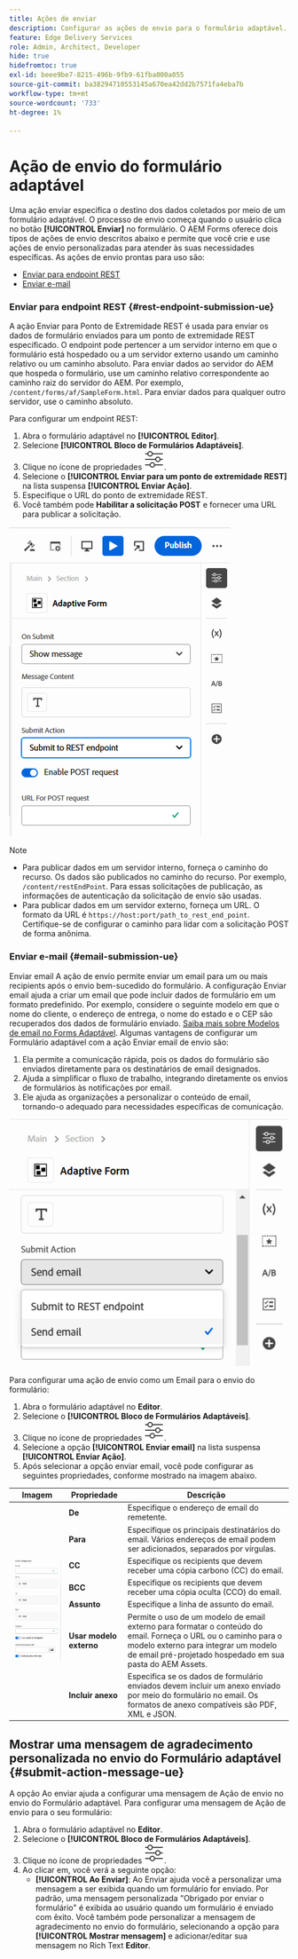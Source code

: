 ```yaml
---
title: Ações de enviar
description: Configurar as ações de envio para o formulário adaptável.
feature: Edge Delivery Services
role: Admin, Architect, Developer
hide: true
hidefromtoc: true
exl-id: beee9be7-8215-496b-9fb9-61fba000a055
source-git-commit: ba38294710553145a670ea42dd2b7571fa4eba7b
workflow-type: tm+mt
source-wordcount: '733'
ht-degree: 1%

---
```


# Ação de envio do formulário adaptável

Uma ação enviar especifica o destino dos dados coletados por meio de um formulário adaptável. O processo de envio começa quando o usuário clica no botão **[!UICONTROL Enviar]** no formulário. O AEM Forms oferece dois tipos de ações de envio descritos abaixo e permite que você crie e use ações de envio personalizadas para atender às suas necessidades específicas. As ações de envio prontas para uso são:

<!--To define a Submit Action for an Adaptive Form, you use the Properties dialog of the **Adaptive Form block** in the **Editor**-->

* [Enviar para endpoint REST](#rest-endpoint-submission-ue)
* [Enviar e-mail](#email-submission-ue)


### Enviar para endpoint REST {#rest-endpoint-submission-ue}

A ação Enviar para Ponto de Extremidade REST é usada para enviar os dados de formulário enviados para um ponto de extremidade REST especificado. O endpoint pode pertencer a um servidor interno em que o formulário está hospedado ou a um servidor externo usando um caminho relativo ou um caminho absoluto. Para enviar dados ao servidor do AEM que hospeda o formulário, use um caminho relativo correspondente ao caminho raiz do servidor do AEM. Por exemplo, `/content/forms/af/SampleForm.html`. Para enviar dados para qualquer outro servidor, use o caminho absoluto.

<!--Configuring the Submit Action to REST Endpoint for Adaptive Forms offers several benefits such as:  
* It facilitates seamless integration of form data with external systems and services via RESTful APIs.  
* Offers flexibility in managing data submissions from Adaptive Forms, accommodating dynamic and complex data structures.  
* Allows dynamic mapping of form fields to parameters within the REST endpoint URL, enabling adaptable and customizable data submissions.
-->



Para configurar um endpoint REST:

1. Abra o formulário adaptável no **[!UICONTROL Editor]**.
1. Selecione **[!UICONTROL Bloco de Formulários Adaptáveis]**.
1. Clique no ícone de propriedades ![propriedades](/help/forms/assets/Smock_Properties_18_N.svg).
1. Selecione o **[!UICONTROL Enviar para um ponto de extremidade REST]** na lista suspensa **[!UICONTROL Enviar Ação]**.
1. Especifique o URL do ponto de extremidade REST.
1. Você também pode **Habilitar a solicitação POST** e fornecer uma URL para publicar a solicitação.

![Habilitar solicitação de postagem para formulários adaptáveis](/help/forms/assets/enable-post-request-ue.png)

>[!NOTE]
>
> * Para publicar dados em um servidor interno, forneça o caminho do recurso. Os dados são publicados no caminho do recurso. Por exemplo, `/content/restEndPoint`. Para essas solicitações de publicação, as informações de autenticação da solicitação de envio são usadas.
> * Para publicar dados em um servidor externo, forneça um URL. O formato da URL é `https://host:port/path_to_rest_end_point`. Certifique-se de configurar o caminho para lidar com a solicitação POST de forma anônima.

### Enviar e-mail {#email-submission-ue}

Enviar email A ação de envio permite enviar um email para um ou mais recipients após o envio bem-sucedido do formulário. A configuração Enviar email ajuda a criar um email que pode incluir dados de formulário em um formato predefinido. Por exemplo, considere o seguinte modelo em que o nome do cliente, o endereço de entrega, o nome do estado e o CEP são recuperados dos dados de formulário enviado. [Saiba mais sobre Modelos de email no Forms Adaptável](/help/forms/html-email-templates-in-adaptive-forms.md). Algumas vantagens de configurar um Formulário adaptável com a ação Enviar email de envio são:

1. Ela permite a comunicação rápida, pois os dados do formulário são enviados diretamente para os destinatários de email designados.
1. Ajuda a simplificar o fluxo de trabalho, integrando diretamente os envios de formulários às notificações por email.
1. Ele ajuda as organizações a personalizar o conteúdo de email, tornando-o adequado para necessidades específicas de comunicação.

![Propriedades do Formulário Adaptável no Editor Universal](/help/forms/assets/submit-actions-ue.png)


Para configurar uma ação de envio como um Email para o envio do formulário:

1. Abra o formulário adaptável no **Editor**.
1. Selecione o **[!UICONTROL Bloco de Formulários Adaptáveis]**.
1. Clique no ícone de propriedades ![propriedades](/help/forms/assets/Smock_Properties_18_N.svg).
1. Selecione a opção **[!UICONTROL Enviar email]** na lista suspensa **[!UICONTROL Enviar Ação]**.
1. Após selecionar a opção enviar email, você pode configurar as seguintes propriedades, conforme mostrado na imagem abaixo.

<table>
  <thead>
    <tr>
      <th>Imagem</th>
      <th>Propriedade</th>
      <th>Descrição</th>
    </tr>
  </thead>
  <tbody>
    <tr>
    <td rowspan="7"><img src="/help/forms/assets/email-config-ue.png" alt="Configuração de email"></td> 
    <td><b>De</td>
    <td>Especifique o endereço de email do remetente.</td>
    </tr>
    <tr>
      <td><b>Para</td>
      <td>Especifique os principais destinatários do email. Vários endereços de email podem ser adicionados, separados por vírgulas.</td>
    </tr>
    <tr>
      <td><b>CC</td>
      <td>Especifique os recipients que devem receber uma cópia carbono (CC) do email.</td>
    </tr>
    <tr>
      <td><b>BCC</td>
      <td>Especifique os recipients que devem receber uma cópia oculta (CCO) do email.</td>
    </tr>
    <tr>
      <td><b>Assunto</td>
      <td>Especifique a linha de assunto do email.</td>
    </tr>
    <tr>
      <td><b>Usar modelo externo</td>
      <td>Permite o uso de um modelo de email externo para formatar o conteúdo do email. Forneça o URL ou o caminho para o modelo externo para integrar um modelo de email pré-projetado hospedado em sua pasta do AEM Assets.</td>
    </tr>
    <tr>
      <td><b>Incluir anexo</td>
      <td>Especifica se os dados de formulário enviados devem incluir um anexo enviado por meio do formulário no email. Os formatos de anexo compatíveis são PDF, XML e JSON.</td>
    </tr>
  </tbody>
</table>






<!--
        
        * **From**: The email address of the sender.
        * **To**: Specify the primary recipients of the email, multiple email addresses can be added, separated by commas.
        * **CC**: Specify the recipients who should receive a carbon copy (CC) of the email.
        * **BCC**: Specify the recipients who should receive a blind carbon copy (BCC) of the email.
        * **Subject**: Specify the subject line of the email.
        * **Use External Template**: Enables the use of an external email template for formatting the email content. Provide the URL or path to the External template path to integrate a pre-designed email template hosted in your AEM Assets folder.
        * **Include Attachment**: Specifies whether the submitted form data should include an attachment submitted through the form in the email.

    {width=50%,height=50%}![Enable post request for adaptive forms](/help/forms/assets/email-config-ue.png)

-->

## Mostrar uma mensagem de agradecimento personalizada no envio do Formulário adaptável {#submit-action-message-ue}

A opção Ao enviar ajuda a configurar uma mensagem de Ação de envio no envio do Formulário adaptável. Para configurar uma mensagem de Ação de envio para o seu formulário:

1. Abra o formulário adaptável no **Editor**.
1. Selecione o **[!UICONTROL Bloco de Formulários Adaptáveis]**.
1. Clique no ícone de propriedades ![propriedades](/help/forms/assets/Smock_Properties_18_N.svg).
1. Ao clicar em, você verá a seguinte opção:
   * **[!UICONTROL Ao Enviar]**: Ao Enviar ajuda você a personalizar uma mensagem a ser exibida quando um formulário for enviado. Por padrão, uma mensagem personalizada &quot;Obrigado por enviar o formulário&quot; é exibida ao usuário quando um formulário é enviado com êxito.
Você também pode personalizar a mensagem de agradecimento no envio do formulário, selecionando a opção para **[!UICONTROL Mostrar mensagem]** e adicionar/editar sua mensagem no Rich Text **Editor**.
